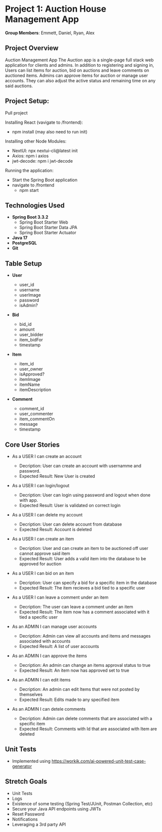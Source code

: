 # Project 1: Auction House Management App
**Group Members**:
Emmett, Daniel, Ryan, Alex

## Project Overview

Auction Management App
The Auction app is a single-page full stack web application for clients and admins. In addition to registering and signing in, Users can list items for auction, bid on auctions and leave comments on auctioned items. Admins can approve items for auction or manage user accounts. They can also adjust the active status and remaining time on any said auctions.

## Project Setup:
Pull project

Installing React (vavigate to /frontend):
- npm install (may also need to run init)

Installing other Node Modules:
- NextUI: npx nextui-cli@latest init
- Axios: npm i axios
- jwt-decode: npm i jwt-decode

Running the application:
- Start the Spring Boot application
- navigate to /frontend
  - npm start

## Technologies Used

- **Spring Boot 3.3.2**
  - Spring Boot Starter Web
  - Spring Boot Starter Data JPA
  - Spring Boot Starter Actuator
- **Java 17**
- **PostgreSQL**
- **Git**

## Table Setup

- **User**
	- user_id
	- username
  	- userImage
	- password
	- isAdmin?
	
- **Bid**
	- bid_id
	- amount
	- user_bidder
	- item_bidFor
	- timestamp
 
- **Item**
  - item_id
  - user_owner
  - isApproved?
  - itemImage
  - itemName
  - itemDescription
 
- **Comment**
	- comment_id
	- user_commenter
	- item_commentOn
	- message
	- timestamp

## Core User Stories

- As a USER I can create an account
	- Decription: User can create an account with usernamme and password.
 	- Expected Result: New User is created

- As a USER I can login/logout
	- Decription: User can login using password and logout when done with app.
 	- Expected Result: User is validated on correct login

- As a USER I can delete my account
	- Decription: User can delete account from database
 	- Expected Result: Account is deleted

- As a USER I can create an item
	- Decription: User and can create an item to be auctioned off user cannot approve said item
 	- Expected Result: User adds a valid item into the database to be approved for auction

- As a USER I can bid on an item
	- Decription: User can specify a bid for a specific item in the database
 	- Expected Result: The item recieves a bid tied to a specific user

- As a USER I can leave a comment under an item
	- Decription: The user can leave a comment under an item
 	- Expected Result: The item now has a comment associated with it tied a specific user

- As an ADMIN I can manage user accounts
	- Decription: Admin can view all accounts and items and messages associated with accounts
 	- Expected Result: A list of user accounts

- As an ADMIN I can approve the items
	- Decription: An admin can change an items approval status to true
 	- Expected Result: An item now has approved set to true

- As an ADMIN I can edit items
	- Decription: An admin can edit Items that were not posted by themselves
 	- Expected Result: Edits made to any specified item

- As an ADMIN I can detele comments
	- Decription: Admin can delete comments that are associated with a specific item
 	- Expected Result: Comments with Id that are associated with Item are deleted
 
## Unit Tests
- Implemented using https://workik.com/ai-powered-unit-test-case-generator

## Stretch Goals

- Unit Tests
- Logs
- Existence of some testing (Spring Test/JUnit, Postman Collection, etc)
- Secure your Java API endpoints using JWTs
- Reset Password
- Notifications
- Leveraging a 3rd party API
 
